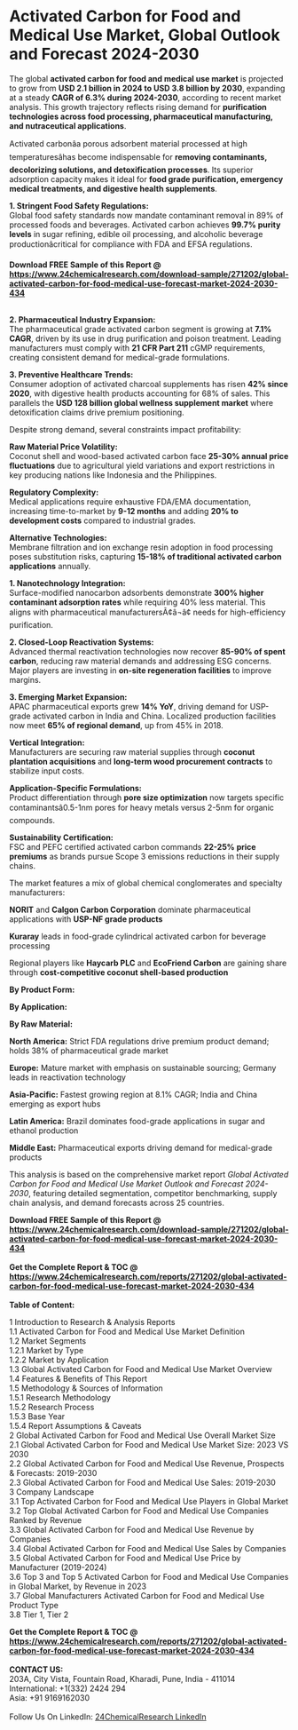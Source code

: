 <h1>Activated Carbon for Food and Medical Use Market, Global Outlook and Forecast 2024-2030</h1><p>The global <strong>activated carbon for food and medical use market</strong> is projected to grow from <strong>USD 2.1 billion in 2024 to USD 3.8 billion by 2030</strong>, expanding at a steady <strong>CAGR of 6.3% during 2024-2030</strong>, according to recent market analysis. This growth trajectory reflects rising demand for <strong>purification technologies across food processing, pharmaceutical manufacturing, and nutraceutical applications</strong>.</p><p>Activated carbonâa porous adsorbent material processed at high temperaturesâhas become indispensable for <strong>removing contaminants, decolorizing solutions, and detoxification processes</strong>. Its superior adsorption capacity makes it ideal for <strong>food grade purification, emergency medical treatments, and digestive health supplements</strong>.</p><p><strong>1. Stringent Food Safety Regulations:</strong><br>
Global food safety standards now mandate contaminant removal in 89% of processed foods and beverages. Activated carbon achieves <strong>99.7% purity levels</strong> in sugar refining, edible oil processing, and alcoholic beverage productionâcritical for compliance with FDA and EFSA regulations.</p><div><b>Download FREE Sample of this Report @ 
            <a href="https://www.24chemicalresearch.com/download-sample/271202/global-activated-carbon-for-food-medical-use-forecast-market-2024-2030-434">
            https://www.24chemicalresearch.com/download-sample/271202/global-activated-carbon-for-food-medical-use-forecast-market-2024-2030-434</a></b></div><br><p><strong>2. Pharmaceutical Industry Expansion:</strong><br>
The pharmaceutical grade activated carbon segment is growing at <strong>7.1% CAGR</strong>, driven by its use in drug purification and poison treatment. Leading manufacturers must comply with <strong>21 CFR Part 211</strong> cGMP requirements, creating consistent demand for medical-grade formulations.</p><p><strong>3. Preventive Healthcare Trends:</strong><br>
Consumer adoption of activated charcoal supplements has risen <strong>42% since 2020</strong>, with digestive health products accounting for 68% of sales. This parallels the <strong>USD 128 billion global wellness supplement market</strong> where detoxification claims drive premium positioning.</p><p>Despite strong demand, several constraints impact profitability:</p><p><strong>Raw Material Price Volatility:</strong><br>
	Coconut shell and wood-based activated carbon face <strong>25-30% annual price fluctuations</strong> due to agricultural yield variations and export restrictions in key producing nations like Indonesia and the Philippines.</p><p><strong>Regulatory Complexity:</strong><br>
	Medical applications require exhaustive FDA/EMA documentation, increasing time-to-market by <strong>9-12 months</strong> and adding <strong>20% to development costs</strong> compared to industrial grades.</p><p><strong>Alternative Technologies:</strong><br>
	Membrane filtration and ion exchange resin adoption in food processing poses substitution risks, capturing <strong>15-18% of traditional activated carbon applications</strong> annually.</p><p><strong>1. Nanotechnology Integration:</strong><br>
Surface-modified nanocarbon adsorbents demonstrate <strong>300% higher contaminant adsorption rates</strong> while requiring 40% less material. This aligns with pharmaceutical manufacturersÃ¢â¬â¢ needs for high-efficiency purification.</p><p><strong>2. Closed-Loop Reactivation Systems:</strong><br>
Advanced thermal reactivation technologies now recover <strong>85-90% of spent carbon</strong>, reducing raw material demands and addressing ESG concerns. Major players are investing in <strong>on-site regeneration facilities</strong> to improve margins.</p><p><strong>3. Emerging Market Expansion:</strong><br>
APAC pharmaceutical exports grew <strong>14% YoY</strong>, driving demand for USP-grade activated carbon in India and China. Localized production facilities now meet <strong>65% of regional demand</strong>, up from 45% in 2018.</p><p><strong>Vertical Integration:</strong><br>
	Manufacturers are securing raw material supplies through <strong>coconut plantation acquisitions</strong> and <strong>long-term wood procurement contracts</strong> to stabilize input costs.</p><p><strong>Application-Specific Formulations:</strong><br>
	Product differentiation through <strong>pore size optimization</strong> now targets specific contaminantsâ0.5-1nm pores for heavy metals versus 2-5nm for organic compounds.</p><p><strong>Sustainability Certification:</strong><br>
	FSC and PEFC certified activated carbon commands <strong>22-25% price premiums</strong> as brands pursue Scope 3 emissions reductions in their supply chains.</p><p>The market features a mix of global chemical conglomerates and specialty manufacturers:</p><p><strong>NORIT</strong> and <strong>Calgon Carbon Corporation</strong> dominate pharmaceutical applications with <strong>USP-NF grade products</strong></p><p><strong>Kuraray</strong> leads in food-grade cylindrical activated carbon for beverage processing</p><p>Regional players like <strong>Haycarb PLC</strong> and <strong>EcoFriend Carbon</strong> are gaining share through <strong>cost-competitive coconut shell-based production</strong></p><p><strong>By Product Form:</strong></p><p><strong>By Application:</strong></p><p><strong>By Raw Material:</strong></p><p><strong>North America:</strong> Strict FDA regulations drive premium product demand; holds 38% of pharmaceutical grade market</p><p><strong>Europe:</strong> Mature market with emphasis on sustainable sourcing; Germany leads in reactivation technology</p><p><strong>Asia-Pacific:</strong> Fastest growing region at 8.1% CAGR; India and China emerging as export hubs</p><p><strong>Latin America:</strong> Brazil dominates food-grade applications in sugar and ethanol production</p><p><strong>Middle East:</strong> Pharmaceutical exports driving demand for medical-grade products</p><p>This analysis is based on the comprehensive market report <em>Global Activated Carbon for Food and Medical Use Market Outlook and Forecast 2024-2030</em>, featuring detailed segmentation, competitor benchmarking, supply chain analysis, and demand forecasts across 25 countries.</p><div><b>Download FREE Sample of this Report @ 
            <a href="https://www.24chemicalresearch.com/download-sample/271202/global-activated-carbon-for-food-medical-use-forecast-market-2024-2030-434">
            https://www.24chemicalresearch.com/download-sample/271202/global-activated-carbon-for-food-medical-use-forecast-market-2024-2030-434</a></b></div><br><div><b>Get the Complete Report & TOC @ 
            <a href="https://www.24chemicalresearch.com/reports/271202/global-activated-carbon-for-food-medical-use-forecast-market-2024-2030-434">
            https://www.24chemicalresearch.com/reports/271202/global-activated-carbon-for-food-medical-use-forecast-market-2024-2030-434</a></b></div><br>
            <b>Table of Content:</b><p>1 Introduction to Research & Analysis Reports<br />
    1.1 Activated Carbon for Food and Medical Use Market Definition<br />
    1.2 Market Segments<br />
        1.2.1 Market by Type<br />
        1.2.2 Market by Application<br />
    1.3 Global Activated Carbon for Food and Medical Use Market Overview<br />
    1.4 Features & Benefits of This Report<br />
    1.5 Methodology & Sources of Information<br />
        1.5.1 Research Methodology<br />
        1.5.2 Research Process<br />
        1.5.3 Base Year<br />
        1.5.4 Report Assumptions & Caveats<br />
2 Global Activated Carbon for Food and Medical Use Overall Market Size<br />
    2.1 Global Activated Carbon for Food and Medical Use Market Size: 2023 VS 2030<br />
    2.2 Global Activated Carbon for Food and Medical Use Revenue, Prospects & Forecasts: 2019-2030<br />
    2.3 Global Activated Carbon for Food and Medical Use Sales: 2019-2030<br />
3 Company Landscape<br />
    3.1 Top Activated Carbon for Food and Medical Use Players in Global Market<br />
    3.2 Top Global Activated Carbon for Food and Medical Use Companies Ranked by Revenue<br />
    3.3 Global Activated Carbon for Food and Medical Use Revenue by Companies<br />
    3.4 Global Activated Carbon for Food and Medical Use Sales by Companies<br />
    3.5 Global Activated Carbon for Food and Medical Use Price by Manufacturer (2019-2024)<br />
    3.6 Top 3 and Top 5 Activated Carbon for Food and Medical Use Companies in Global Market, by Revenue in 2023<br />
    3.7 Global Manufacturers Activated Carbon for Food and Medical Use Product Type<br />
    3.8 Tier 1, Tier 2</p><div><b>Get the Complete Report & TOC @ 
            <a href="https://www.24chemicalresearch.com/reports/271202/global-activated-carbon-for-food-medical-use-forecast-market-2024-2030-434">
            https://www.24chemicalresearch.com/reports/271202/global-activated-carbon-for-food-medical-use-forecast-market-2024-2030-434</a></b></div><br><b>CONTACT US:</b><br>
            203A, City Vista, Fountain Road, Kharadi, Pune, India - 411014<br>
            International: +1(332) 2424 294<br>
            Asia: +91 9169162030 <br><br>
            Follow Us On LinkedIn: <a href="https://www.linkedin.com/company/24chemicalresearch/">24ChemicalResearch LinkedIn</a>
